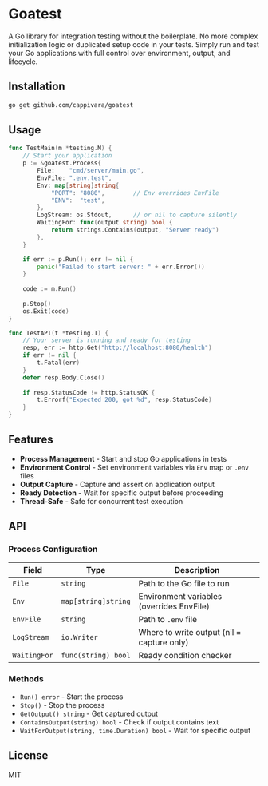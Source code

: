 # Goatest

A Go library for integration testing without the boilerplate. No more complex initialization logic or duplicated setup code in your tests. Simply run and test your Go applications with full control over environment, output, and lifecycle.

## Installation

```bash
go get github.com/cappivara/goatest
```

## Usage

```go
func TestMain(m *testing.M) {
    // Start your application
    p := &goatest.Process{
        File:    "cmd/server/main.go",
        EnvFile: ".env.test",
        Env: map[string]string{
            "PORT": "8080",        // Env overrides EnvFile
            "ENV":  "test",
        },
        LogStream: os.Stdout,      // or nil to capture silently
        WaitingFor: func(output string) bool {
            return strings.Contains(output, "Server ready")
        },
    }

    if err := p.Run(); err != nil {
        panic("Failed to start server: " + err.Error())
    }
    
    code := m.Run()
    
    p.Stop()
    os.Exit(code)
}

func TestAPI(t *testing.T) {
    // Your server is running and ready for testing
    resp, err := http.Get("http://localhost:8080/health")
    if err != nil {
        t.Fatal(err)
    }
    defer resp.Body.Close()
    
    if resp.StatusCode != http.StatusOK {
        t.Errorf("Expected 200, got %d", resp.StatusCode)
    }
}
```

## Features

- **Process Management** - Start and stop Go applications in tests
- **Environment Control** - Set environment variables via `Env` map or `.env` files
- **Output Capture** - Capture and assert on application output
- **Ready Detection** - Wait for specific output before proceeding
- **Thread-Safe** - Safe for concurrent test execution

## API

### Process Configuration

| Field | Type | Description |
|-------|------|-------------|
| `File` | `string` | Path to the Go file to run |
| `Env` | `map[string]string` | Environment variables (overrides EnvFile) |
| `EnvFile` | `string` | Path to `.env` file |
| `LogStream` | `io.Writer` | Where to write output (nil = capture only) |
| `WaitingFor` | `func(string) bool` | Ready condition checker |

### Methods

- `Run() error` - Start the process
- `Stop()` - Stop the process
- `GetOutput() string` - Get captured output
- `ContainsOutput(string) bool` - Check if output contains text
- `WaitForOutput(string, time.Duration) bool` - Wait for specific output

## License

MIT
